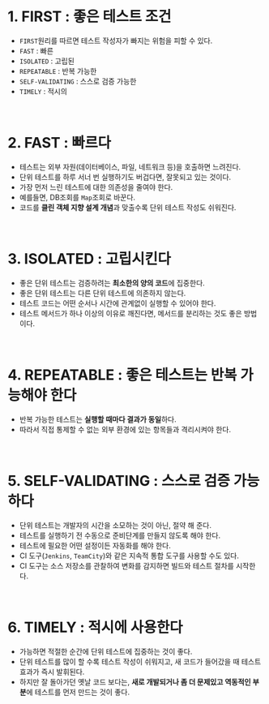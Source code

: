 # 1. FIRST : 좋은 테스트 조건
- `FIRST`원리를 따르면 테스트 작성자가 빠지는 위험을 피할 수 있다.
- `FAST` : 빠른
- `ISOLATED` : 고립된
- `REPEATABLE` : 반복 가능한
- `SELF-VALIDATING` : 스스로 검증 가능한
- `TIMELY` : 적시의

</br>

# 2. FAST : 빠르다
- 테스트는 외부 자원(데이터베이스, 파일, 네트워크 등)을 호출하면 느려진다.
- 단위 테스트를 하루 서너 번 실행하기도 버겁다면, 잘못되고 있는 것이다.
- 가장 먼저 느린 테스트에 대한 의존성을 줄여야 한다.
- 예를들면, DB조회를 `Map`조회로 바꾼다.
- 코드를 **클린 객체 지향 설계 개념**과 맞출수록 단위 테스트 작성도 쉬워진다.

</br>

# 3. ISOLATED : 고립시킨다
- 좋은 단위 테스트는 검증하려는 **최소한의 양의 코드**에 집중한다.
- 좋은 단위 테스트는 다른 단위 테스트에 의존하지 않는다.
- 테스트 코드는 어떤 순서나 시간에 관계없이 실행할 수 있어야 한다.
- 테스트 메서드가 하나 이상의 이유로 깨진다면, 메서드를 분리하는 것도 좋은 방법이다.

</br>

# 4. REPEATABLE : 좋은 테스트는 반복 가능해야 한다
- 반복 가능한 테스트는 **실행할 때마다 결과가 동일**하다.
- 따라서 직접 통제할 수 없는 외부 환경에 있는 항목들과 격리시켜야 한다.

</br>

# 5. SELF-VALIDATING : 스스로 검증 가능하다
- 단위 테스트는 개발자의 시간을 소모하는 것이 아닌, 절약 해 준다.
- 테스트를 실행하기 전 수동으로 준비단계를 만들지 않도록 해야 한다.
- 테스트에 필요한 어떤 설정이든 자동화를 해야 한다.
- CI 도구(`Jenkins`, `TeamCity`)와 같은 지속적 통합 도구를 사용할 수도 있다.
- CI 도구는 소스 저장소를 관찰하여 변화를 감지하면 빌드와 테스트 절차를 시작한다.

</br>

# 6. TIMELY : 적시에 사용한다
- 가능하면 적절한 순간에 단위 테스트에 집중하는 것이 좋다.
- 단위 테스트를 많이 할 수록 테스트 작성이 쉬워지고, 새 코드가 들어갔을 때 테스트 효과가 즉시 발휘된다.
- 하지만 잘 돌아가던 옛날 코드 보다는, **새로 개발되거나 좀 더 문제있고 역동적인 부분**에 테스트를 먼저 만드는 것이 좋다.
